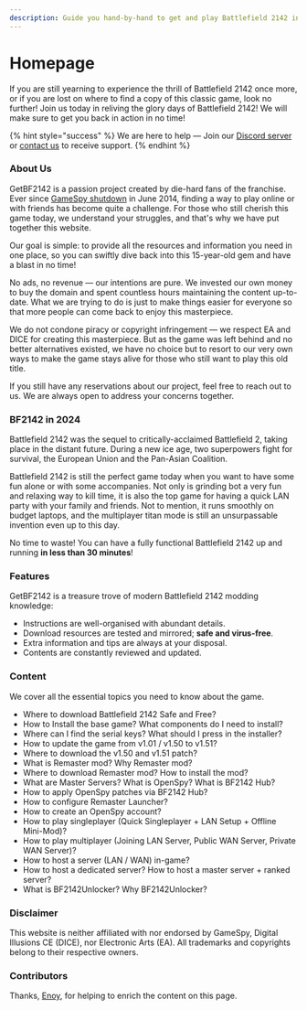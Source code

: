 ```yaml
---
description: Guide you hand-by-hand to get and play Battlefield 2142 in 2024!
---
```


# Homepage

If you are still yearning to experience the thrill of Battlefield 2142 once more, or if you are lost on where to find a copy of this classic game, look no further! Join us today in reliving the glory days of Battlefield 2142! We will make sure to get you back in action in no time!

{% hint style="success" %}
We are here to help — Join our [Discord server](https://discord.gg/DaMVNknVnV) or [contact us](others/contact-us.md) to receive support.
{% endhint %}

### About Us

GetBF2142 is a passion project created by die-hard fans of the franchise. Ever since [GameSpy shutdown](https://en.wikipedia.org/wiki/GameSpy#Shutdown) in June 2014, finding a way to play online or with friends has become quite a challenge. For those who still cherish this game today, we understand your struggles, and that's why we have put together this website.

Our goal is simple: to provide all the resources and information you need in one place, so you can swiftly dive back into this 15-year-old gem and have a blast in no time!&#x20;

No ads, no revenue — our intentions are pure. We invested our own money to buy the domain and spent countless hours maintaining the content up-to-date. What we are trying to do is just to make things easier for everyone so that more people can come back to enjoy this masterpiece.

We do not condone piracy or copyright infringement — we respect EA and DICE for creating this masterpiece. But as the game was left behind and no better alternatives existed, we have no choice but to resort to our very own ways to make the game stays alive for those who still want to play this old title.

If you still have any reservations about our project, feel free to reach out to us. We are always open to address your concerns together.

### BF2142 in 2024

Battlefield 2142 was the sequel to critically-acclaimed Battlefield 2, taking place in the distant future. During a new ice age, two superpowers fight for survival, the European Union and the Pan-Asian Coalition.

Battlefield 2142 is still the perfect game today when you want to have some fun alone or with some accompanies. Not only is grinding bot a very fun and relaxing way to kill time, it is also the top game for having a quick LAN party with your family and friends. Not to mention, it runs smoothly on budget laptops, and the multiplayer titan mode is still an unsurpassable invention even up to this day.

No time to waste! You can have a fully functional Battlefield 2142 up and running **in less than 30 minutes**!&#x20;

### Features

GetBF2142 is a treasure trove of modern Battlefield 2142 modding knowledge:

* Instructions are well-organised with abundant details.
* Download resources are tested and mirrored; **safe and virus-free**.
* Extra information and tips are always at your disposal.
* Contents are constantly reviewed and updated.

### Content

We cover all the essential topics you need to know about the game.

* Where to download Battlefield 2142 Safe and Free?
* How to Install the base game? What components do I need to install?
* Where can I find the serial keys? What should I press in the installer?
* How to update the game from v1.01 / v1.50 to v1.51?
* Where to download the v1.50 and v1.51 patch?
* What is Remaster mod? Why Remaster mod?
* Where to download Remaster mod? How to install the mod?
* What are Master Servers? What is OpenSpy? What is BF2142 Hub?
* How to apply OpenSpy patches via BF2142 Hub?
* How to configure Remaster Launcher?
* How to create an OpenSpy account?
* How to play singleplayer (Quick Singleplayer + LAN Setup + Offline Mini-Mod)?
* How to play multiplayer (Joining LAN Server, Public WAN Server, Private WAN Server)?
* How to host a server (LAN / WAN) in-game?
* How to host a dedicated server? How to host a master server + ranked server?
* What is BF2142Unlocker? Why BF2142Unlocker?

### Disclaimer

This website is neither affiliated with nor endorsed by GameSpy, Digital Illusions CE (DICE), nor Electronic Arts (EA). All trademarks and copyrights belong to their respective owners.

### Contributors

Thanks, [Enoy](https://gamefaqs.gamespot.com/boards/937913-battlefield-2142-northern-strike/80527949), for helping to enrich the content on this page.
